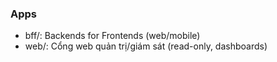 ### Apps

- bff/: Backends for Frontends (web/mobile)
- web/: Cổng web quản trị/giám sát (read-only, dashboards)


